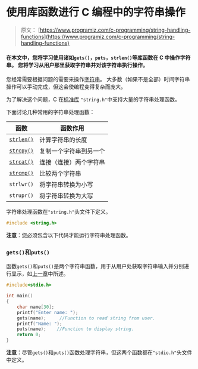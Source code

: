 # 使用库函数进行 C 编程中的字符串操作

> 原文： [https://www.programiz.com/c-programming/string-handling-functions](https://www.programiz.com/c-programming/string-handling-functions)

#### 在本文中，您将学习使用诸如`gets()`，`puts`，`strlen()`等库函数在 C 中操作字符串。 您将学习从用户那里获取字符串并对该字符串执行操作。

您经常需要根据问题的需要来操作[字符串](/c-programming/c-strings "C strings")。 大多数（如果不是全部）时间字符串操作可以手动完成，但这会使编程变得复杂而庞大。

为了解决这个问题，C 在[标准库](/c-programming/library-function "C standard library functions") `"string.h"`中支持大量的字符串处理函数。

下面讨论几种常用的字符串处理函数：

| 函数 | 函数作用 |
| --- | --- |
| [`strlen()`](/c-programming/library-function/strlen "Strlen()") | 计算字符串的长度 |
| [`strcpy()`](/c-programming/library-function/strcpy "Strcpy()") | 复制一个字符串到另一个 |
| [`strcat()`](/c-programming/library-function/strcat "Strcat()") | 连接（连接）两个字符串 |
| [`strcmp()`](/c-programming/library-function/strcmp "Strcmp()") | 比较两个字符串 |
| `strlwr()` | 将字符串转换为小写 |
| `strupr()` | 将字符串转换为大写 |

字符串处理函数在`"string.h"`头文件下定义。

```c
#include <string.h>
```

**注意**：您必须包含以下代码才能运行字符串处理函数。

### `gets()`和`puts()`

函数`gets()`和`puts()`是两个字符串函数，用于从用户处获取字符串输入并分别进行显示，如[上一章](/c-programming/c-strings "C strings")中所述。

```c
#include<stdio.h>

int main()
{
    char name[30];
    printf("Enter name: ");
    gets(name);     //Function to read string from user.
    printf("Name: ");
    puts(name);    //Function to display string.
    return 0;
}
```

**注意**：尽管`gets()`和`puts()`函数处理字符串，但这两个函数都在`"stdio.h"`头文件中定义。
